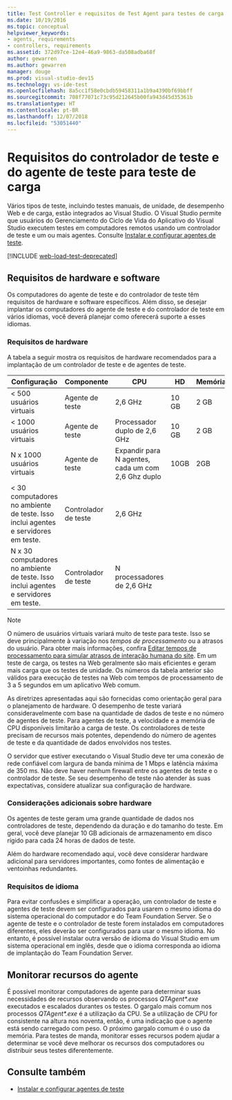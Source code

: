 ```yaml
---
title: Test Controller e requisitos de Test Agent para testes de carga
ms.date: 10/19/2016
ms.topic: conceptual
helpviewer_keywords:
- agents, requirements
- controllers, requirements
ms.assetid: 372d97ce-12e4-46a9-9863-da508adba68f
author: gewarren
ms.author: gewarren
manager: douge
ms.prod: visual-studio-dev15
ms.technology: vs-ide-test
ms.openlocfilehash: 8a5cc1f58e0cbdb59458311a1b9a4390bf69bbff
ms.sourcegitcommit: 708f77071c73c95d212645b00fa943d45d35361b
ms.translationtype: HT
ms.contentlocale: pt-BR
ms.lasthandoff: 12/07/2018
ms.locfileid: "53051440"
---
```

# <a name="test-controller-and-test-agent-requirements-for-load-testing"></a>Requisitos do controlador de teste e do agente de teste para teste de carga

Vários tipos de teste, incluindo testes manuais, de unidade, de desempenho Web e de carga, estão integrados ao Visual Studio. O Visual Studio permite que usuários do Gerenciamento do Ciclo de Vida do Aplicativo do Visual Studio executem testes em computadores remotos usando um controlador de teste e um ou mais agentes. Consulte [Instalar e configurar agentes de teste](../test/lab-management/install-configure-test-agents.md).

[!INCLUDE [web-load-test-deprecated](includes/web-load-test-deprecated.md)]

## <a name="hardware-and-software-requirements"></a>Requisitos de hardware e software

Os computadores do agente de teste e do controlador de teste têm requisitos de hardware e software específicos. Além disso, se desejar implantar os computadores do agente de teste e do controlador de teste em vários idiomas, você deverá planejar como oferecerá suporte a esses idiomas.

### <a name="hardware-requirements"></a>Requisitos de hardware

A tabela a seguir mostra os requisitos de hardware recomendados para a implantação de um controlador de teste e de agentes de teste.

|**Configuração**|**Componente**|**CPU**|**HD**|**Memória**|
|-|-------------------|-|------------|-|
|< 500 usuários virtuais|Agente de teste|2,6 GHz|10 GB|2 GB|
|< 1000 usuários virtuais|Agente de teste|Processador duplo de 2,6 GHz|10 GB|2 GB|
|N x 1000 usuários virtuais|Agente de teste|Expandir para N agentes, cada um com 2,6 Ghz duplo|10GB|2GB|
|\< 30 computadores no ambiente de teste. Isso inclui agentes e servidores em teste.|Controlador de teste|2,6 GHz|||
|N x 30 computadores no ambiente de teste. Isso inclui agentes e servidores em teste.|Controlador de teste|N processadores de 2,6 GHz|||

> [!NOTE]
> O número de usuários virtuais variará muito de teste para teste. Isso se deve principalmente à variação nos *tempos de processamento* ou a atrasos do usuário. Para obter mais informações, confira [Editar tempos de processamento para simular atrasos de interação humana do site](../test/edit-think-times-in-load-test-scenarios.md). Em um teste de carga, os testes na Web geralmente são mais eficientes e geram mais carga que os testes de unidade. Os números da tabela anterior são válidos para execução de testes na Web com tempos de processamento de 3 a 5 segundos em um aplicativo Web comum.

As diretrizes apresentadas aqui são fornecidas como orientação geral para o planejamento de hardware. O desempenho de teste variará consideravelmente com base na quantidade de dados de teste e no número de agentes de teste. Para agentes de teste, a velocidade e a memória de CPU disponíveis limitarão a carga de teste. Os controladores de teste precisam de recursos mais potentes, dependendo do número de agentes de teste e da quantidade de dados envolvidos nos testes.

O servidor que estiver executando o Visual Studio deve ter uma conexão de rede confiável com largura de banda mínima de 1 Mbps e latência máxima de 350 ms. Não deve haver nenhum firewall entre os agentes de teste e o controlador de teste. Se seu desempenho de teste não atender às suas expectativas, considere atualizar sua configuração de hardware.

### <a name="additional-hardware-considerations"></a>Considerações adicionais sobre hardware

Os agentes de teste geram uma grande quantidade de dados nos controladores de teste, dependendo da duração e do tamanho do teste. Em geral, você deve planejar 10 GB adicionais de armazenamento em disco rígido para cada 24 horas de dados de teste.

Além do hardware recomendado aqui, você deve considerar hardware adicional para servidores importantes, como fontes de alimentação e ventoinhas redundantes.

### <a name="language-requirements"></a>Requisitos de idioma

Para evitar confusões e simplificar a operação, um controlador de teste e agentes de teste devem ser configurados para usarem o mesmo idioma do sistema operacional do computador e do Team Foundation Server. Se o agente de teste e o controlador de teste forem instalados em computadores diferentes, eles deverão ser configurados para usar o mesmo idioma. No entanto, é possível instalar outra versão de idioma do Visual Studio em um sistema operacional em inglês, desde que o idioma corresponda ao idioma de implantação do Team Foundation Server.

## <a name="monitor-agent-resources"></a>Monitorar recursos do agente

É possível monitorar computadores de agente para determinar suas necessidades de recursos observando os processos *QTAgent\*.exe* executados e escalados durantes os testes. O gargalo mais comum nos processos *QTAgent\*.exe* é a utilização da CPU. Se a utilização de CPU for consistente na altura nos noventa, então, é uma indicação que o agente está sendo carregado com peso. O próximo gargalo comum é o uso da memória. Para testes de manda, monitorar esses recursos podem ajudar a determinar se você deve melhorar os recursos dos computadores ou distribuir seus testes diferentemente.

## <a name="see-also"></a>Consulte também

- [Instalar e configurar agentes de teste](../test/lab-management/install-configure-test-agents.md)